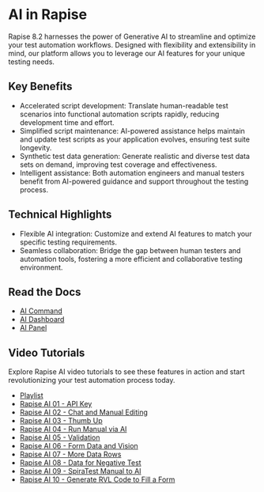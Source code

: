 # AI in Rapise

<div class="ai-watermark">
</div>

Rapise 8.2 harnesses the power of Generative AI to streamline and optimize your test automation workflows. Designed with flexibility and extensibility in mind, our platform allows you to leverage our AI features for your unique testing needs.

## Key Benefits

- Accelerated script development: Translate human-readable test scenarios into functional automation scripts rapidly, reducing development time and effort.
- Simplified script maintenance: AI-powered assistance helps maintain and update test scripts as your application evolves, ensuring test suite longevity.
- Synthetic test data generation: Generate realistic and diverse test data sets on demand, improving test coverage and effectiveness.
- Intelligent assistance: Both automation engineers and manual testers benefit from AI-powered guidance and support throughout the testing process.

## Technical Highlights

- Flexible AI integration: Customize and extend AI features to match your specific testing requirements.
- Seamless collaboration: Bridge the gap between human testers and automation tools, fostering a more efficient and collaborative testing environment.

## Read the Docs

- [AI Command](../RVL/AI.md)
- [AI Dashboard](../Guide/ai_dashboard.md#ai-dashboard)
- [AI Panel](../Guide/ai_dashboard.md#ai-panel)

## Video Tutorials

Explore Rapise AI video tutorials to see these features in action and start revolutionizing your test automation process today.

- [Playlist](https://www.youtube.com/playlist?list=PL1GncVUgF5nsm6OxusGnzY8iBE-nEp36C)
- [Rapise AI 01 - API Key](https://youtu.be/ztMQsWBDfAg)
- [Rapise AI 02 - Chat and Manual Editing](https://youtu.be/iUZ24aKJ-FQ)
- [Rapise AI 03 - Thumb Up](https://youtu.be/-yCvrWcI_KM)
- [Rapise AI 04 - Run Manual via AI](https://youtu.be/xf6ZlXE-Br8)
- [Rapise AI 05 - Validation](https://youtu.be/XC6EzAGX81k)
- [Rapise AI 06 - Form Data and Vision](https://youtu.be/8N_JSfyTpC4)
- [Rapise AI 07 - More Data Rows](https://youtu.be/00yfYC4myMo)
- [Rapise AI 08 - Data for Negative Test](https://youtu.be/GbyeZAdSg4c)
- [Rapise AI 09 - SpiraTest Manual to AI](https://youtu.be/ZXm8v6uQCoE)
- [Rapise AI 10 - Generate RVL Code to Fill a Form](https://youtu.be/FF3aS8418Bc)

